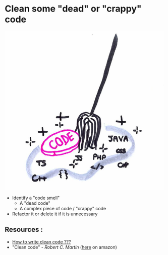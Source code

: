 # Clean some "dead" or "crappy" code
![Clean code](photos/clean_code.png)  
* Identify a "code smell"
    * A "dead code"
    * A complex piece of code / "crappy" code
* Refactor it or delete it if it is unnecessary

## Resources :  
* [How to write clean code ???](https://www.butterfly.com.au/blog/website-development/clean-high-quality-code-a-guide-on-how-to-become-a-better-programmer)
* "Clean code" - *Robert C. Martin* ([here](https://www.amazon.fr/Clean-Code-Handbook-Software-Craftsmanship/dp/0132350882/ref=sr_1_1?ie=UTF8&qid=1509989642&sr=8-1&keywords=clean+code) on amazon)